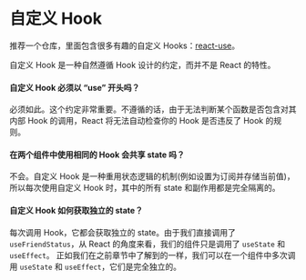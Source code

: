 # 自定义 Hook

推荐一个仓库，里面包含很多有趣的自定义 Hooks：[react-use](https://github.com/streamich/react-use)。


自定义 Hook 是一种自然遵循 Hook 设计的约定，而并不是 React 的特性。

#### 自定义 Hook 必须以 “use” 开头吗？

必须如此。这个约定非常重要。不遵循的话，由于无法判断某个函数是否包含对其内部 Hook 的调用，React 将无法自动检查你的 Hook 是否违反了 Hook 的规则。

#### 在两个组件中使用相同的 Hook 会共享 state 吗？

不会。自定义 Hook 是一种重用状态逻辑的机制(例如设置为订阅并存储当前值)，所以每次使用自定义 Hook 时，其中的所有 state 和副作用都是完全隔离的。

#### 自定义 Hook 如何获取独立的 state？

每次调用 Hook，它都会获取独立的 state。由于我们直接调用了 `useFriendStatus`，从 React 的角度来看，我们的组件只是调用了 `useState` 和 `useEffect`。 正如我们在之前章节中了解到的一样，我们可以在一个组件中多次调用 `useState` 和 `useEffect`，它们是完全独立的。

